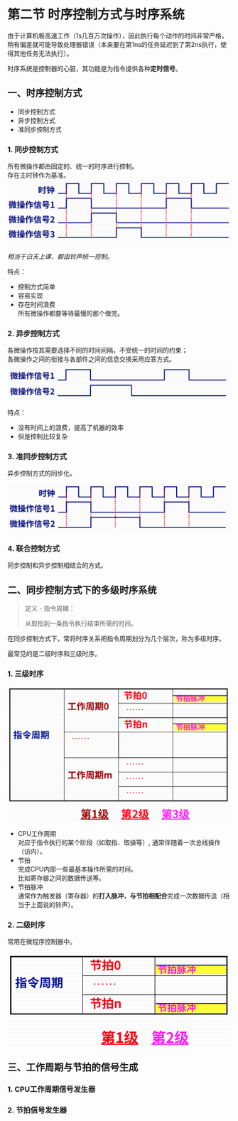 # 第二节 时序控制方式与时序系统

由于计算机极高速工作（1s几百万次操作），因此执行每个动作的时间非常严格，  
稍有偏差就可能导致处理器错误（本来要在第1ns的任务延迟到了第2ns执行，使得其他任务无法执行）。

时序系统是控制器的心脏，其功能是为指令提供各种**定时信号**。

## 一、时序控制方式

* 同步控制方式
* 异步控制方式
* 准同步控制方式

### 1. 同步控制方式

所有微操作都由固定的、统一的时序进行控制。  
存在主时钟作为基准。
![同步控制方式](images/6.3-CPU-2--05-05_08-45-25.png)

*相当于白天上课，都由铃声统一控制。*

特点：

* 控制方式简单
* 容易实现
* 存在时间浪费  
  所有微操作都要等待最慢的那个做完。

### 2. 异步控制方式

各微操作按其需要选择不同的时间间隔，不受统一的时间的约束；  
各微操作之间的衔接与各部件之间的信息交换采用应答方式。  
![异步控制方式](images/6.3-CPU-2--05-05_08-46-19.png)

特点：

* 没有时间上的浪费，提高了机器的效率
* 但是控制比较复杂

### 3. 准同步控制方式

异步控制方式的同步化。

![图 6](images/6.3-CPU-2--05-05_08-55-03.png)

### 4. 联合控制方式

同步控制和异步控制相结合的方式。

## 二、同步控制方式下的多级时序系统

> 定义 - 指令周期：
>
> 从取指到一条指令执行结束所需的时间。

在同步控制方式下，常将时序关系把指令周期划分为几个层次，称为多级时序。

最常见的是二级时序和三级时序。

### 1. 三级时序

![图 7](images/6.3-CPU-2--05-05_09-01-11.png)  

* CPU工作周期  
  对应于指令执行的某个阶段（如取指、取操等）,
  通常伴随着一次总线操作（访内）。
* 节拍  
  完成CPU内部一些最基本操作所需的时间。​  
  比如寄存器之间的数据传送等。
* 节拍脉冲  
  通常作为触发器（寄存器）的**打入脉冲**，​
  **与节拍相配合**完成一次数据传送（相当于上面说的铃声）。

### 2. 二级时序

常用在微程序控制器中。

![二级时序](images/6.3-CPU-2--05-05_09-14-46.png)

## 三、工作周期与节拍的信号生成

### 1. CPU工作周期信号发生器

### 2. 节拍信号发生器
